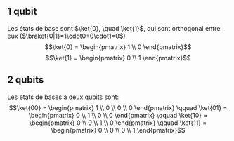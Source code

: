 
## 1 qubit
Les états de base sont $\ket{0}, \quad \ket{1}$, qui sont orthogonal entre eux ($\braket{0|1}=1\cdot0+0\cdot1=0$)
$$\ket{0} = \begin{pmatrix}
1 \\
0
\end{pmatrix}$$
$$\ket{1} = \begin{pmatrix}
0 \\
1
\end{pmatrix}$$

## 2 qubits
Les etats de bases a deux qubits sont:
$$\ket{00} = \begin{pmatrix}
1 \\
0 \\
0 \\
0
\end{pmatrix} \qquad 
\ket{01} = \begin{pmatrix}
0 \\
1 \\
0 \\
0
\end{pmatrix} \qquad 
\ket{10} = \begin{pmatrix}
0 \\
0 \\
1 \\
0
\end{pmatrix} \qquad
\ket{11} = \begin{pmatrix}
0 \\
0 \\
0 \\
1
\end{pmatrix}$$
